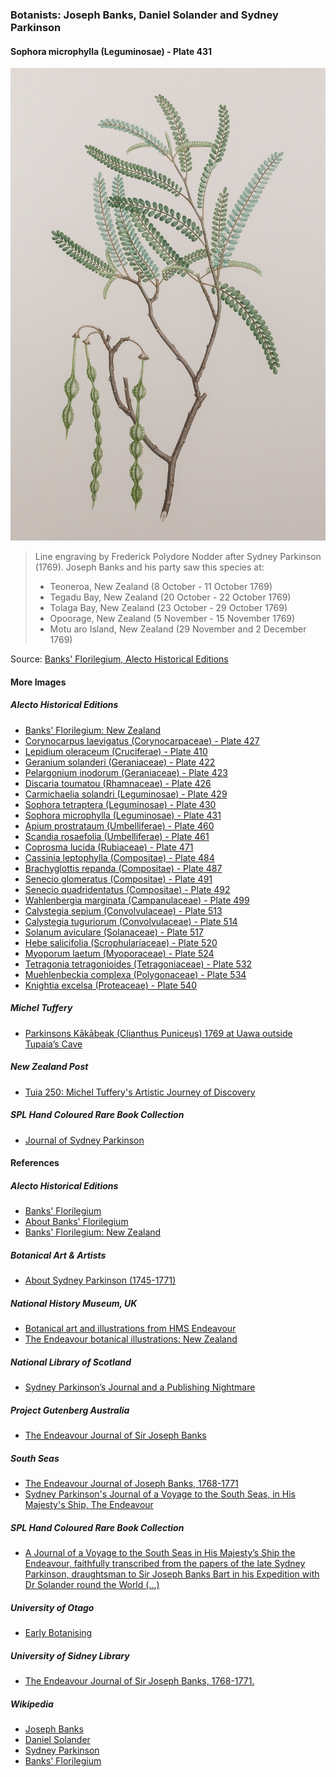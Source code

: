 ### Botanists: Joseph Banks, Daniel Solander and Sydney Parkinson

#### Sophora microphylla (Leguminosae) - Plate 431

![Sophora microphylla (Leguminosae), plate 431](pictures/10x15cm-banks-florigelium-plate431.jpg)

> Line engraving by Frederick Polydore Nodder after Sydney Parkinson (1769).
> Joseph Banks and his party saw this species at:
> *  Teoneroa, New Zealand (8 October - 11 October 1769)
> *  Tegadu Bay, New Zealand (20 October - 22 October 1769)
> *  Tolaga Bay, New Zealand (23 October - 29 October 1769)
> *  Opoorage, New Zealand (5 November - 15 November 1769)
> *  Motu aro Island, New Zealand (29 November and 2 December 1769)

Source: [Banks' Florilegium, Alecto Historical Editions](https://www.alecto-historical-editions.com/collections/new-zealand/products/ahe-banks-prints-431)

#### More Images

##### Alecto Historical Editions

* [Banks' Florilegium: New Zealand](https://www.alecto-historical-editions.com/collections/new-zealand)
* [Corynocarpus laevigatus (Corynocarpaceae) - Plate 427](https://www.alecto-historical-editions.com/collections/new-zealand/products/ahe-banks-prints-427)
* [Lepidium oleraceum (Cruciferae) - Plate 410](https://www.alecto-historical-editions.com/collections/new-zealand/products/ahe-banks-prints-410)
* [Geranium solanderi (Geraniaceae) - Plate 422](https://www.alecto-historical-editions.com/collections/new-zealand/products/ahe-banks-prints-422)
* [Pelargonium inodorum (Geraniaceae) - Plate 423](https://www.alecto-historical-editions.com/collections/new-zealand/products/ahe-banks-prints-423)
* [Discaria toumatou (Rhamnaceae) - Plate 426](https://www.alecto-historical-editions.com/collections/new-zealand/products/ahe-banks-prints-426)
* [Carmichaelia solandri (Leguminosae) - Plate 429](https://www.alecto-historical-editions.com/collections/new-zealand/products/ahe-banks-prints-429)
* [Sophora tetraptera (Leguminosae) - Plate 430](https://www.alecto-historical-editions.com/collections/new-zealand/products/ahe-banks-prints-430)
* [Sophora microphylla (Leguminosae) - Plate 431](https://www.alecto-historical-editions.com/collections/new-zealand/products/ahe-banks-prints-431)
* [Apium prostrataum (Umbelliferae) - Plate 460](https://www.alecto-historical-editions.com/collections/new-zealand/products/ahe-banks-prints-460)
* [Scandia rosaefolia (Umbelliferae) - Plate 461](https://www.alecto-historical-editions.com/collections/new-zealand/products/ahe-banks-prints-461)
* [Coprosma lucida (Rubiaceae) - Plate 471](https://www.alecto-historical-editions.com/collections/new-zealand/products/ahe-banks-prints-471)
* [Cassinia leptophylla (Compositae) - Plate 484](https://www.alecto-historical-editions.com/collections/new-zealand/products/ahe-banks-prints-484)
* [Brachyglottis repanda (Compositae) - Plate 487](https://www.alecto-historical-editions.com/collections/new-zealand/products/ahe-banks-prints-487)
* [Senecio glomeratus (Compositae) - Plate 491](https://www.alecto-historical-editions.com/collections/new-zealand/products/ahe-banks-prints-491)
* [Senecio quadridentatus (Compositae) - Plate 492](https://www.alecto-historical-editions.com/collections/new-zealand/products/ahe-banks-prints-492)
* [Wahlenbergia marginata (Campanulaceae) - Plate 499](https://www.alecto-historical-editions.com/collections/new-zealand/products/ahe-banks-prints-499)
* [Calystegia sepium (Convolvulaceae) - Plate 513](https://www.alecto-historical-editions.com/collections/new-zealand/products/ahe-banks-prints-513)
* [Calystegia tuguriorum (Convolvulaceae) - Plate 514](https://www.alecto-historical-editions.com/collections/new-zealand/products/ahe-banks-prints-514)
* [Solanum aviculare (Solanaceae) - Plate 517](https://www.alecto-historical-editions.com/collections/new-zealand/products/ahe-banks-prints-517)
* [Hebe salicifolia (Scrophulariaceae) - Plate 520](https://www.alecto-historical-editions.com/collections/new-zealand/products/ahe-banks-prints-520)
* [Myoporum laetum (Myoporaceae) - Plate 524](https://www.alecto-historical-editions.com/collections/new-zealand/products/ahe-banks-prints-524)
* [Tetragonia tetragonioides (Tetragoniaceae) - Plate 532](https://www.alecto-historical-editions.com/collections/new-zealand/products/ahe-banks-prints-532)
* [Muehlenbeckia complexa (Polygonaceae) - Plate 534](https://www.alecto-historical-editions.com/collections/new-zealand/products/ahe-banks-prints-534)
* [Knightia excelsa (Proteaceae) - Plate 540](https://www.alecto-historical-editions.com/collections/new-zealand/products/ahe-banks-prints-540)

##### Michel Tuffery

* [Parkinsons Kākābeak (Clianthus Puniceus) 1769 at Uawa outside Tupaia’s Cave](https://micheltuffery.co.nz/product/parkinsons-kakabeak-clianthus-puniceus-1769-at-uawa-outside-tupaias-cave/)

##### New Zealand Post

* [Tuia 250: Michel Tuffery's Artistic Journey of Discovery](https://stamps.nzpost.co.nz/new-zealand/2019/tuia-250-michel-tufferys-artistic-journey-discovery)

##### SPL Hand Coloured Rare Book Collection

* [Journal of Sydney Parkinson](http://www.splrarebooks.com/collection/view/a-journal-of-a-voyage-to-the-south-seas-in-his-majestys-ship-the-endeavour-)

#### References

##### Alecto Historical Editions

* [Banks' Florilegium](https://www.alecto-historical-editions.com/)
* [About Banks' Florilegium](https://www.alecto-historical-editions.com/pages/about-banks-florilegium)
* [Banks' Florilegium: New Zealand](https://www.alecto-historical-editions.com/collections/new-zealand)

##### Botanical Art & Artists

* [About Sydney Parkinson (1745-1771)](https://www.botanicalartandartists.com/sydney-parkinson.html)

##### National History Museum, UK

* [Botanical art and illustrations from HMS Endeavour](https://www.nhm.ac.uk/discover/endeavour/)
* [The Endeavour botanical illustrations: New Zealand](https://www.nhm.ac.uk/our-science/departments-and-staff/library-and-archives/collections/cook-voyages-collection/endeavour-botanical-illustrations/listgallery.dsml?list=gallery&mode=browsing&Highlight=0&sort=Taxon&Location=New+Zealand)

##### National Library of Scotland

* [Sydney Parkinson’s Journal and a Publishing Nightmare](https://blog.nls.uk/sydney-parkinsons-journal-and-a-publishing-nightmare/)

##### Project Gutenberg Australia

* [The Endeavour Journal of Sir Joseph Banks](http://gutenberg.net.au/ebooks05/0501141h.html)

##### South Seas

* [The Endeavour Journal of Joseph Banks, 1768-1771](http://southseas.nla.gov.au/journals/banks/contents.html)
* [Sydney Parkinson's Journal of a Voyage to the South Seas, in His Majesty's Ship, The Endeavour](http://southseas.nla.gov.au/journals/parkinson/contents.html)

##### SPL Hand Coloured Rare Book Collection

* [A Journal of a Voyage to the South Seas in His Majesty’s Ship the Endeavour, faithfully transcribed from the papers of the late Sydney Parkinson, draughtsman to Sir Joseph Banks Bart in his Expedition with Dr Solander round the World (...)](http://www.splrarebooks.com/collection/view/a-journal-of-a-voyage-to-the-south-seas-in-his-majestys-ship-the-endeavour-)

##### University of Otago

* [Early Botanising](https://www.otago.ac.nz/library/exhibitions/botany/#one)

##### University of Sidney Library

* [The Endeavour Journal of Sir Joseph Banks, 1768-1771.](http://setis.library.usyd.edu.au/ozlit/pdf/p00021.pdf)

##### Wikipedia

* [Joseph Banks](https://en.wikipedia.org/wiki/Joseph_Banks)
* [Daniel Solander](https://en.wikipedia.org/wiki/Daniel_Solander)
* [Sydney Parkinson](https://en.wikipedia.org/wiki/Sydney_Parkinson)
* [Banks' Florilegium](https://en.wikipedia.org/wiki/Banks%27_Florilegium)

